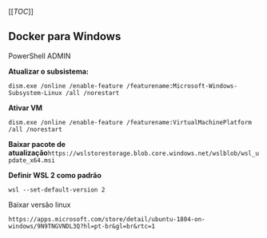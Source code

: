 [[_TOC_]]

## **Docker para Windows**

PowerShell ADMIN 

**Atualizar o subsistema:** 

`dism.exe /online /enable-feature /featurename:Microsoft-Windows-Subsystem-Linux /all /norestart`


**Ativar VM**

`dism.exe /online /enable-feature /featurename:VirtualMachinePlatform /all /norestart`



**Baixar pacote de atualização**`https://wslstorestorage.blob.core.windows.net/wslblob/wsl_update_x64.msi`



**Definir WSL 2 como padrão**

`wsl --set-default-version 2`



Baixar versão linux

`https://apps.microsoft.com/store/detail/ubuntu-1804-on-windows/9N9TNGVNDL3Q?hl=pt-br&gl=br&rtc=1`
